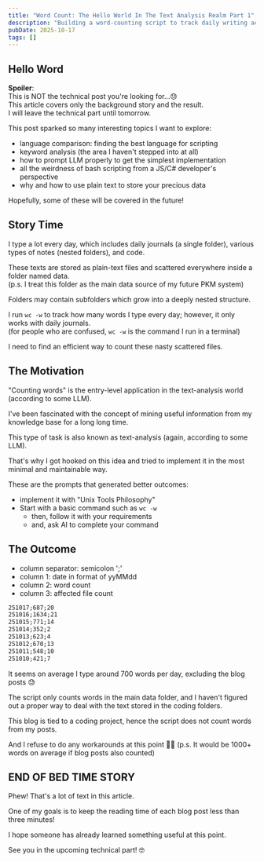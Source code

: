 ```yaml
---
title: "Word Count: The Hello World In The Text Analysis Realm Part 1"
description: "Building a word-counting script to track daily writing across scattered plain-text files. The background story and what I learned along the way."
pubDate: 2025-10-17
tags: []
---
```


## Hello Word

**Spoiler**:  
This is NOT the technical post you're looking for...😓  
This article covers only the background story and the result.  
I will leave the technical part until tomorrow.

This post sparked so many interesting topics I want to explore:

- language comparison: finding the best language for scripting
- keyword analysis (the area I haven't stepped into at all)
- how to prompt LLM properly to get the simplest implementation
- all the weirdness of bash scripting from a JS/C# developer's perspective
- why and how to use plain text to store your precious data

Hopefully, some of these will be covered in the future!

## Story Time

I type a lot every day, which includes daily journals (a single folder), various types of notes (nested folders), and code.

These texts are stored as plain-text files and scattered everywhere inside a folder named data.  
(p.s. I treat this folder as the main data source of my future PKM system)

Folders may contain subfolders which grow into a deeply nested structure.

I run `wc -w` to track how many words I type every day; however, it only works with daily journals.  
(for people who are confused, `wc -w` is the command I run in a terminal)

I need to find an efficient way to count these nasty scattered files.

## The Motivation

"Counting words" is the entry-level application in the text-analysis world (according to some LLM).

I've been fascinated with the concept of mining useful information from my knowledge base for a long long time.

This type of task is also known as text-analysis (again, according to some LLM).

That's why I got hooked on this idea and tried to implement it in the most minimal and maintainable way.

These are the prompts that generated better outcomes:

- implement it with "Unix Tools Philosophy"
- Start with a basic command such as `wc -w`
  - then, follow it with your requirements
  - and, ask AI to complete your command

## The Outcome

- column separator: semicolon ';'
- column 1: date in format of yyMMdd
- column 2: word count
- column 3: affected file count

```txt
251017;687;20
251016;1634;21
251015;771;14
251014;352;2
251013;623;4
251012;670;13
251011;548;10
251010;421;7
```

It seems on average I type around 700 words per day, excluding the blog posts 😓

The script only counts words in the main data folder, and I haven't figured out a proper way
to deal with the text stored in the coding folders.

This blog is tied to a coding project, hence the script does not count words from my posts.

And I refuse to do any workarounds at this point 🤣🤣
(p.s. It would be 1000+ words on average if blog posts also counted)

## **END OF BED TIME STORY**

Phew! That's a lot of text in this article.

One of my goals is to keep the reading time of each blog post less than three minutes!

I hope someone has already learned something useful at this point.

See you in the upcoming technical part! 🤓

